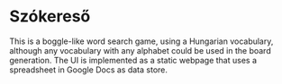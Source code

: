 # Szókereső

This is a boggle-like word search game, using a Hungarian vocabulary, although any vocabulary with any alphabet could be used in the board generation.
The UI is implemented as a static webpage that uses a spreadsheet in Google Docs as data store.

